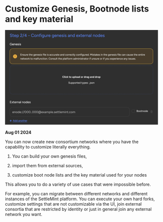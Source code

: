 # Customize Genesis, Bootnode lists and key material

![Changelog Image](../static/img/releases/customize-genesis-bootnode-lists-and-key-material.png)

**Aug 01 2024**

You can now create new consortium networks where you have the capability to customize literally everything.

1. You can build your own genesis files,

2. import them from external sources,

3. customize boot node lists and the key material used for your nodes

This allows you to do a variety of use cases that were impossible before.

For example, you can migrate between different networks and different instances of the SettleMint platform. You can execute your own hard forks, customize settings that are not customizable via the UI, join external consortia that are restricted by identity or just in general join any external network you want.
